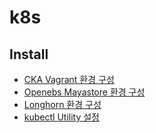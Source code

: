 # k8s

## Install
- [CKA Vagrant 환경 구성](docs/cka-vagrant.md) 
- [Openebs Mayastore 환경 구성](docs/mayastore-vagrant.md)
- [Longhorn 환경 구성](docs/longhorn-vagrant.md)
- [kubectl Utility 설정](docs/kubectl.md)



